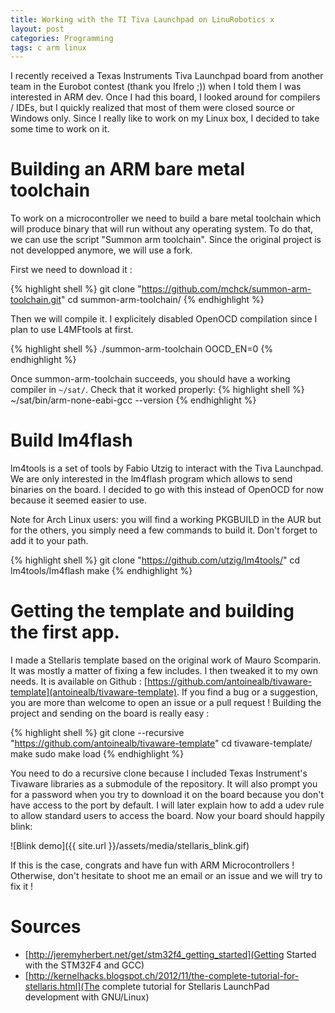 ```yaml
---
title: Working with the TI Tiva Launchpad on LinuRobotics x
layout: post
categories: Programming
tags: c arm linux
---
```



I recently received a Texas Instruments Tiva Launchpad board from another team in the Eurobot contest (thank you Ifrelo ;)) when I told them I was interested in ARM dev.
Once I had this board, I looked around for compilers / IDEs, but I quickly realized that most of them were closed source or Windows only.
Since I really like to work on my Linux box, I decided to take some time to work on it.

# Building an ARM bare metal toolchain
To work on a microcontroller we need to build a bare metal toolchain which will produce binary that will run without any operating system.
To do that, we can use the script "Summon arm toolchain".
Since the original project is not developped anymore, we will use a fork.

First we need to download it :

{% highlight shell %}
git clone "https://github.com/mchck/summon-arm-toolchain.git"
cd summon-arm-toolchain/
{% endhighlight %}

Then we will compile it.
I explicitely disabled OpenOCD compilation since I plan to use L4MFtools at first.

{% highlight shell %}
./summon-arm-toolchain OOCD_EN=0
{% endhighlight %}

Once summon-arm-toolchain succeeds, you should have a working compiler in `~/sat/`.
Check that it worked properly:
{% highlight shell %}
~/sat/bin/arm-none-eabi-gcc --version
{% endhighlight %}

# Build lm4flash
lm4tools is a set of tools by Fabio Utzig to interact with the Tiva Launchpad.
We are only interested in the lm4flash program which allows to send binaries on the board.
I decided to go with this instead of OpenOCD for now because it seemed easier to use.

Note for Arch Linux users:
you will find a working PKGBUILD in the AUR but for the others, you simply need a few commands to build it. Don't forget to add it to your path.

{% highlight shell %}
git clone "https://github.com/utzig/lm4tools/"
cd lm4tools/lm4flash
make
{% endhighlight %}

# Getting the template and building the first app.
I made a Stellaris template based on the original work of Mauro Scomparin.
It was mostly a matter of fixing a few includes.
I then tweaked it to my own needs.
It is available on Github : [https://github.com/antoinealb/tivaware-template](antoinealb/tivaware-template).
If you find a bug or a suggestion, you are more than welcome to open an issue or a pull request !
Building the project and sending on the board is really easy :

{% highlight shell %}
git clone --recursive "https://github.com/antoinealb/tivaware-template"
cd tivaware-template/
make
sudo make load
{% endhighlight %}

You need to do a recursive clone because I included Texas Instrument's Tivaware libraries as a submodule of the repository.
It will also prompt you for a password when you try to download it on the board because you don't have access to the port by default.
I will later explain how to add a udev rule to allow standard users to access the board.
Now your board should happily blink:

![Blink demo]({{ site.url }}/assets/media/stellaris_blink.gif)


If this is the case, congrats and have fun with ARM Microcontrollers !
Otherwise, don't hesitate to shoot me an email or an issue and we will try to fix it !

# Sources
* [http://jeremyherbert.net/get/stm32f4_getting_started](Getting Started with the STM32F4 and GCC)
* [http://kernelhacks.blogspot.ch/2012/11/the-complete-tutorial-for-stellaris.html](The complete tutorial for Stellaris LaunchPad development with GNU/Linux)



